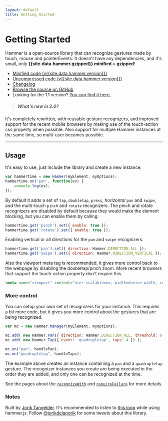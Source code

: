 ```yaml
---
layout: default
title: Getting Started
---
```


# Getting Started
Hammer is a open-source library that can recognize gestures made by touch, mouse and pointerEvents.
It doesn't have any dependencies, and it's small, only __{{site.data.hammer.gzipped}} minified + gzipped__!

- [Minified code (v{{site.data.hammer.version}})](/dist/hammer.min.js)
- [Uncompressed code (v{{site.data.hammer.version}})](/dist/hammer.js)
- [Changelog](/changelog)
- [Browse the source on GitHub](https://github.com/hammerjs/hammer.js/tree/master/)
- Looking for the 1.1 version? [You can find it here.](https://github.com/hammerjs/hammer.js/tree/1.1.x)

> ##### What's new in 2.0?
It's completely rewritten, with reusable gesture recognizers, and improved support for the recent mobile
browsers by making use of the touch-action css property when possible. Also support for multiple Hammer
instances at the same time, so multi-user becames possible.

---

## Usage

It's easy to use, just include the library and create a new instance.

````js
var hammertime = new Hammer(myElement, myOptions);
hammertime.on('pan', function(ev) {
	console.log(ev);
});
````

By default it adds a set of `tap`, `doubletap`, `press`, _horizontal_ `pan` and `swipe`, and the
multi-touch `pinch` and `rotate` recognizers. The pinch and rotate recognizers are disabled by default
because they would make the element blocking, but you can enable them by calling:

````js
hammertime.get('pinch').set({ enable: true });
hammertime.get('rotate').set({ enable: true });
````

Enabling vertical or all directions for the `pan` and `swipe` recognizers:

````js
hammertime.get('pan').set({ direction: Hammer.DIRECTION_ALL });
hammertime.get('swipe').set({ direction: Hammer.DIRECTION_VERTICAL });
````

Also the viewport meta tag is recommended, it gives more control back to the webpage by disabling the
doubletap/pinch zoom. More recent browsers that support the touch-action property don't require this.

````html
<meta name="viewport" content="user-scalable=no, width=device-width, initial-scale=1, maximum-scale=1">
````

### More control
You can setup your own set of recognizers for your instance. This requires a bit more code, but it gives you more
control about the gestures that are being recognized.

````js
var mc = new Hammer.Manager(myElement, myOptions);

mc.add( new Hammer.Pan({ direction: Hammer.DIRECTION_ALL, threshold: 0 }) );
mc.add( new Hammer.Tap({ event: 'quadrupletap', taps: 4 }) );

mc.on("pan", handlePan);
mc.on("quadrupletap", handleTaps);
````
The example above creates an instance containing a `pan` and a `quadrupletap` gesture. The recognizer instances you
create are being executed in the order they are added, and only one can be recognized at the time.

See the pages about the [`recognizeWith`](/recognize-with) and [`requireFailure`](/require-failure) for
more details.

### Notes
Built by [Jorik Tangelder](https://twitter.com/jorikdelaporik). It's recommended to listen to [this loop](http://soundcloud.com/eightmedia/hammerhammerhammer) while using hammer.js.
Follow [@jorikdelaporik](https://twitter.com/jorikdelaporik) for some tweets about this library.
